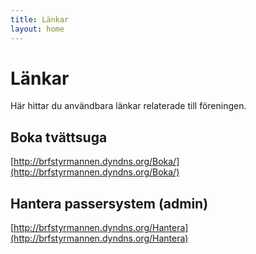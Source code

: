 ```yaml
---
title: Länkar
layout: home
---
```


# Länkar

Här hittar du användbara länkar relaterade till föreningen.

## Boka tvättsuga

[http://brfstyrmannen.dyndns.org/Boka/](http://brfstyrmannen.dyndns.org/Boka/)

## Hantera passersystem (admin)

[http://brfstyrmannen.dyndns.org/Hantera](http://brfstyrmannen.dyndns.org/Hantera)
